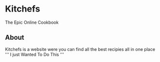 # Kitchefs
The Epic Online Cookbook
## About
Kitchefs is a website were you can find all the best recipies all in one place
'''
I just Wanted To Do This
'''
